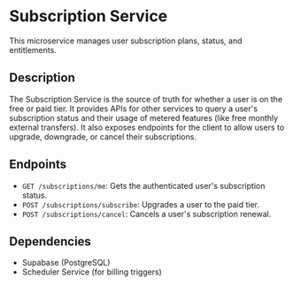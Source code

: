 # Subscription Service

This microservice manages user subscription plans, status, and entitlements.

## Description

The Subscription Service is the source of truth for whether a user is on the free or paid tier. It provides APIs for other services to query a user's subscription status and their usage of metered features (like free monthly external transfers). It also exposes endpoints for the client to allow users to upgrade, downgrade, or cancel their subscriptions.

## Endpoints

- `GET /subscriptions/me`: Gets the authenticated user's subscription status.
- `POST /subscriptions/subscribe`: Upgrades a user to the paid tier.
- `POST /subscriptions/cancel`: Cancels a user's subscription renewal.

## Dependencies

- Supabase (PostgreSQL)
- Scheduler Service (for billing triggers)